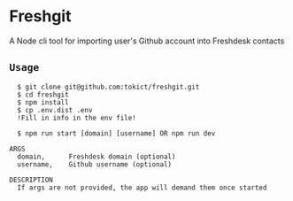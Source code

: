 Freshgit
=================

A Node cli tool for importing user's Github account into Freshdesk contacts


## `Usage`

```
  $ git clone git@github.com:tokict/freshgit.git
  $ cd freshgit
  $ npm install
  $ cp .env.dist .env 
  !Fill in info in the env file!
  
  $ npm run start [domain] [username] OR npm run dev

ARGS
  domain,      Freshdesk domain (optional)
  username,    Github username (optional)

DESCRIPTION
  If args are not provided, the app will demand them once started
```

